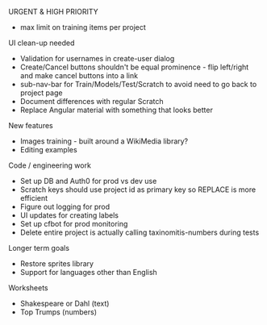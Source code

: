 URGENT & HIGH PRIORITY
* max limit on training items per project

UI clean-up needed
* Validation for usernames in create-user dialog
* Create/Cancel buttons shouldn't be equal prominence - flip left/right and make cancel buttons into a link
* sub-nav-bar for Train/Models/Test/Scratch to avoid need to go back to project page
* Document differences with regular Scratch
* Replace Angular material with something that looks better

New features
* Images training - built around a WikiMedia library?
* Editing examples

Code / engineering work
* Set up DB and Auth0 for prod vs dev use
* Scratch keys should use project id as primary key so REPLACE is more efficient
* Figure out logging for prod
* UI updates for creating labels
* Set up cfbot for prod monitoring
* Delete entire project is actually calling taxinomitis-numbers during tests

Longer term goals
* Restore sprites library
* Support for languages other than English

Worksheets
* Shakespeare or Dahl (text)
* Top Trumps (numbers)
